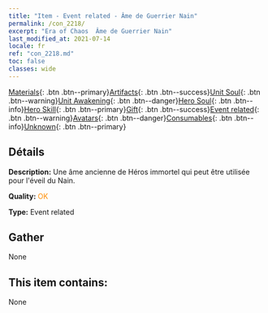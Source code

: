 ```yaml
---
title: "Item - Event related - Âme de Guerrier Nain"
permalink: /con_2218/
excerpt: "Era of Chaos  Âme de Guerrier Nain"
last_modified_at: 2021-07-14
locale: fr
ref: "con_2218.md"
toc: false
classes: wide
---
```

 [Materials](/ItemsFR/){: .btn .btn--primary}[Artifacts](/ItemsFR/Artifacts/){: .btn .btn--success}[Unit Soul](/ItemsFR/UnitSoul/){: .btn .btn--warning}[Unit Awakening](/ItemsFR/UnitAwakening/){: .btn .btn--danger}[Hero Soul](/ItemsFR/HeroSoul/){: .btn .btn--info}[Hero Skill](/ItemsFR/HeroSkill/){: .btn .btn--primary}[Gift](/ItemsFR/Gift/){: .btn .btn--success}[Event related](/ItemsFR/Events/){: .btn .btn--warning}[Avatars](/ItemsFR/Avatars/){: .btn .btn--danger}[Consumables](/ItemsFR/Consumables/){: .btn .btn--info}[Unknown](/ItemsFR/Unknown/){: .btn .btn--primary}

## Détails
 **Description:** Une âme ancienne de Héros immortel qui peut être utilisée pour l'éveil du Nain.

 **Quality:** <span style="color: #FF8C00">OK</span>

 **Type:** Event related

## Gather

  None

## This item contains:

  None

